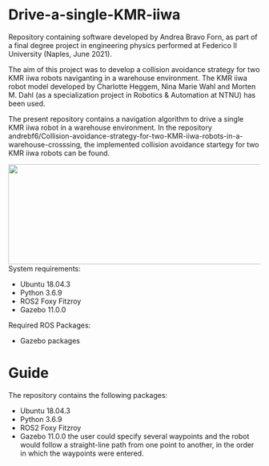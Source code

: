 # Drive-a-single-KMR-iiwa
Repository containing software developed by Andrea Bravo Forn, as part of a final degree project in engineering physics performed at Federico II University (Naples, June 2021).

The aim of this project was to develop a collision avoidance strategy for two KMR iiwa robots naviganting in a warehouse environment. 
The KMR iiwa robot model developed by Charlotte Heggem, Nina Marie Wahl and Morten M. Dahl (as a specialization project in Robotics & Automation at NTNU) has been used.

The present repository contains a navigation algorithm to drive a single KMR iiwa robot in a warehouse environment.
In the repository andrebf6/Collision-avoidance-strategy-for-two-KMR-iiwa-robots-in-a-warehouse-crosssing, the implemented collision avoidance startegy for two KMR iiwa robots can be found.

 <img align="left" width="600" height="200" src="https://user-images.githubusercontent.com/81975803/123516981-21ca9200-d69f-11eb-94cf-cb00b1ed7512.jpg">

System requirements:

 -  Ubuntu 18.04.3
 -  Python 3.6.9
 -  ROS2 Foxy Fitzroy
 -  Gazebo 11.0.0

Required ROS Packages:

  - Gazebo packages
  
  # Guide
  The repository contains the following packages:
   -  Ubuntu 18.04.3
   -  Python 3.6.9
   -  ROS2 Foxy Fitzroy
   -  Gazebo 11.0.0
  the user could specify several waypoints and the robot would follow a straight-line path from one point to another, in the order in which the waypoints were entered.
  
